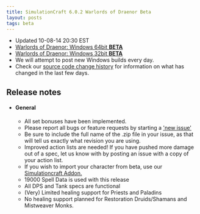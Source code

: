 ```yaml
---
title: SimulationCraft 6.0.2 Warlords of Draenor Beta
layout: posts
tags: beta
---
```

* Updated 10-08-14 20:30 EST
* [Warlords of Draenor: Windows 64bit **BETA** ](http://downloads.simulationcraft.org/simc-602-alpha-win64-10-08-4a328a8.zip)
* [Warlords of Draenor: Windows 32bit **BETA** ](http://downloads.simulationcraft.org/simc-602-alpha-win64-10-08-4a328a8.zip)
* We will attempt to post new Windows builds every day.
* Check our [source code change history](https://code.google.com/p/simulationcraft/source/list?name=wod) for information on what has changed in the last few days.
## Release notes
* #### General
    * All set bonuses have been implemented.
    * Please report all bugs or feature requests by starting a ['new issue'](https://code.google.com/p/simulationcraft/issues/list)
	* Be sure to include the full name of the .zip file in your issue, as that will tell us exactly what revision you are using.
    * Improved action lists are needed! If you have pushed more damage out of a spec, let us know with by posting an issue with a copy of your action list. 
    * If you wish to import your character from beta, use our [Simulationcraft Addon.](http://www.curse.com/addons/wow/simulationcraft)
    * 19000 Spell Data is used with this release
	* All DPS and Tank specs are functional
	* (Very) Limited healing support for Priests and Paladins
	* No healing support planned for Restoration Druids/Shamans and Mistweaver Monks.